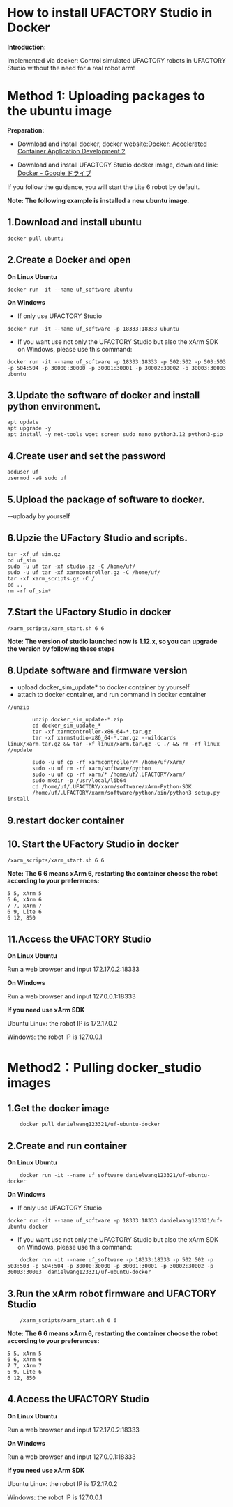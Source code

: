 How to install UFACTORY Studio in Docker
===

**Introduction:**

Implemented via docker: Control simulated UFACTORY robots in UFACTORY Studio without the need for a real robot arm!


 

# Method 1: Uploading packages to the ubuntu image

**Preparation:**
* Download and install docker, docker website:[Docker: Accelerated Container Application Development 2](https://www.docker.com/)


* Download and install UFACTORY Studio docker image, download link:[ Docker - Google ドライブ ](https://drive.google.com/drive/folders/1gae-RRkVPG7pH7n3KtrRHRkzKYW0GTbO)


If you follow the guidance, you will start the Lite 6 robot by default.

**Note: The following example is installed a new ubuntu image.**
## 1.Download and install ubuntu  
```
docker pull ubuntu
```
## 2.Create a Docker and open
**On Linux Ubuntu**
```
docker run -it --name uf_software ubuntu
```
**On Windows**

* If only use UFACTORY Studio
```
docker run -it --name uf_software -p 18333:18333 ubuntu
```
* If you want use not only the UFACTORY Studio but also the xArm SDK on Windows, please use this command:
```
docker run -it --name uf_software -p 18333:18333 -p 502:502 -p 503:503 -p 504:504 -p 30000:30000 -p 30001:30001 -p 30002:30002 -p 30003:30003  ubuntu
```

## 3.Update the software of docker and install python environment.
```
apt update 
apt upgrade -y 
apt install -y net-tools wget screen sudo nano python3.12 python3-pip
```
## 4.Create user and set the password
```
adduser uf 
usermod -aG sudo uf 
```
## 5.Upload the package of software to docker. 
--uploady by yourself
## 6.Upzie the UFactory Studio and scripts.
```
tar -xf uf_sim.gz 
cd uf_sim
sudo -u uf tar -xf studio.gz -C /home/uf/ 
sudo -u uf tar -xf xarmcontroller.gz -C /home/uf/ 
tar -xf xarm_scripts.gz -C / 
cd .. 
rm -rf uf_sim* 
```
## 7.Start the UFactory Studio in docker
```
/xarm_scripts/xarm_start.sh 6 6
```


**Note: The version of studio launched now is 1.12.x, so you can upgrade the version by following these steps**
## 8.Update software  and firmware version

* upload docker_sim_update* to docker container by yourself
* attach to docker container, and run command in docker container
```
//unzip

        unzip docker_sim_update-*.zip
        cd docker_sim_update_*
        tar -xf xarmcontroller-x86_64-*.tar.gz
        tar -xf xarmstudio-x86_64-*.tar.gz --wildcards linux/xarm.tar.gz && tar -xf linux/xarm.tar.gz -C ./ && rm -rf linux
//update

        sudo -u uf cp -rf xarmcontroller/* /home/uf/xArm/
        sudo -u uf rm -rf xarm/software/python
        sudo -u uf cp -rf xarm/* /home/uf/.UFACTORY/xarm/
        sudo mkdir -p /usr/local/lib64
        cd /home/uf/.UFACTORY/xarm/software/xArm-Python-SDK
        /home/uf/.UFACTORY/xarm/software/python/bin/python3 setup.py install
```

## 9.restart docker container

## 10. Start the UFactory Studio in docker

```
/xarm_scripts/xarm_start.sh 6 6
```

**Note: The 6 6 means xArm 6, restarting the container choose the robot according to your preferences:**
```
5 5, xArm 5
6 6, xArm 6
7 7, xArm 7
6 9, Lite 6
6 12, 850
```

## 11.Access the UFACTORY Studio
**On Linux Ubuntu**

Run a web browser and input 172.17.0.2:18333

**On Windows**

Run a web browser and input 127.0.0.1:18333

**If you need use xArm SDK**

Ubuntu Linux: the robot IP is 172.17.0.2

Windows: the robot IP is 127.0.0.1

# Method2：Pulling docker_studio images 

## 1.Get the docker image
```
    docker pull danielwang123321/uf-ubuntu-docker
```

## 2.Create and run container

**On Linux Ubuntu**

```
    docker run -it --name uf_software danielwang123321/uf-ubuntu-docker
```

**On Windows**

* If only use UFACTORY Studio
```
docker run -it --name uf_software -p 18333:18333 danielwang123321/uf-ubuntu-docker
```
    
* If you want use not only the UFACTORY Studio but also the xArm SDK on Windows, please use this command:
```
    docker run -it --name uf_software -p 18333:18333 -p 502:502 -p 503:503 -p 504:504 -p 30000:30000 -p 30001:30001 -p 30002:30002 -p 30003:30003  danielwang123321/uf-ubuntu-docker

```

## 3.Run the xArm robot firmware and UFACTORY Studio

```
    /xarm_scripts/xarm_start.sh 6 6
```

**Note: The 6 6 means xArm 6, restarting the container choose the robot according to your preferences:**
```
5 5, xArm 5
6 6, xArm 6
7 7, xArm 7
6 9, Lite 6
6 12, 850
```


## 4.Access the UFACTORY Studio

**On Linux Ubuntu**

Run a web browser and input 172.17.0.2:18333

**On Windows**

Run a web browser and input 127.0.0.1:18333

**If you need use xArm SDK**


Ubuntu Linux: the robot IP is 172.17.0.2


Windows: the robot IP is 127.0.0.1
